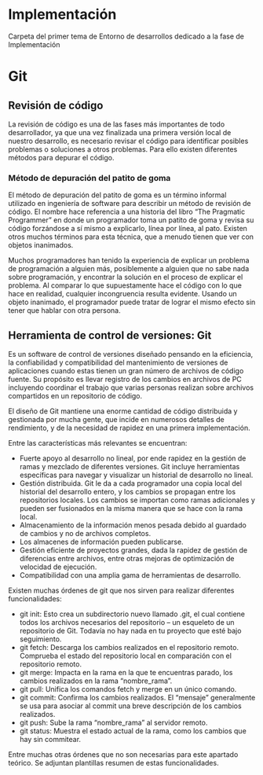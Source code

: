 # Implementación

Carpeta del primer tema de Entorno de desarrollos dedicado a la fase de Implementación

# Git

## Revisión de código

La revisión de código es una de las fases más importantes de todo desarrollador, ya que una vez finalizada una primera versión local de nuestro desarrollo, es necesario revisar el código para identificar posibles problemas o soluciones a otros problemas. Para ello existen diferentes métodos para depurar el código.

### Método de depuración del patito de goma

El método de depuración del patito de goma es un término informal utilizado en ingeniería de software para describir un método de revisión de código. El nombre hace referencia a una historia del libro “The Pragmatic Programmer” en donde un programador toma un patito de goma y revisa su código forzándose a sí mismo a explicarlo, línea por línea, al pato. Existen otros muchos términos para esta técnica, que a menudo tienen que ver con objetos inanimados.

Muchos programadores han tenido la experiencia de explicar un problema de programación a alguien más, posiblemente a alguien que no sabe nada sobre programación, y encontrar la solución en el proceso de explicar el problema. Al comparar lo que supuestamente hace el código con lo que hace en realidad, cualquier incongruencia resulta evidente. Usando un objeto inanimado, el programador puede tratar de lograr el mismo efecto sin tener que hablar con otra persona.

## Herramienta de control de versiones: Git

Es un software de control de versiones diseñado pensando en la eficiencia, la confiabilidad y compatibilidad del mantenimiento de versiones de aplicaciones cuando estas tienen un gran número de archivos de código fuente. Su propósito es llevar registro de los cambios en archivos de PC incluyendo coordinar el trabajo que varias personas realizan sobre archivos compartidos en un repositorio de código.

El diseño de Git mantiene una enorme cantidad de código distribuida y gestionada por mucha gente, que incide en numerosos detalles de rendimiento, y de la necesidad de rapidez en una primera implementación.

Entre las características más relevantes se encuentran:

+ Fuerte apoyo al desarrollo no lineal, por ende rapidez en la gestión de ramas y mezclado de diferentes versiones. Git incluye herramientas específicas para navegar y visualizar un historial de desarrollo no lineal.
+ Gestión distribuida. Git le da a cada programador una copia local del historial del desarrollo entero, y los cambios se propagan entre los repositorios locales. Los cambios se importan como ramas adicionales y pueden ser fusionados en la misma manera que se hace con la rama local.
+ Almacenamiento de la información menos pesada debido al guardado de cambios y no de archivos completos.
+ Los almacenes de información pueden publicarse.
+ Gestión eficiente de proyectos grandes, dada la rapidez de gestión de diferencias entre archivos, entre otras mejoras de optimización de velocidad de ejecución.
+ Compatibilidad con una amplia gama de herramientas de desarrollo.

Existen muchas órdenes de git que nos sirven para realizar diferentes funcionalidades:

+ git init: Esto crea un subdirectorio nuevo llamado .git, el cual contiene todos los archivos necesarios del repositorio – un esqueleto de un repositorio de Git. Todavía no hay nada en tu proyecto que esté bajo seguimiento.
+ git fetch: Descarga los cambios realizados en el repositorio remoto. Comprueba el estado del repositorio local en comparación con el repositorio remoto.
+ git merge: Impacta en la rama en la que te encuentras parado, los cambios realizados en la rama “nombre_rama”.
+ git pull: Unifica los comandos fetch y merge en un único comando.
+ git commit: Confirma los cambios realizados. El “mensaje” generalmente se usa para asociar al commit una breve descripción de los cambios realizados.
+ git push: Sube la rama “nombre_rama” al servidor remoto.
+ git status: Muestra el estado actual de la rama, como los cambios que hay sin commitear.

Entre muchas otras órdenes que no son necesarias para este apartado teórico. Se adjuntan plantillas resumen de estas funcionalidades.

